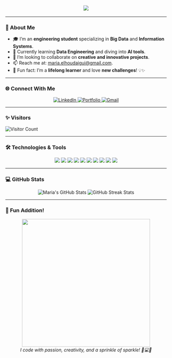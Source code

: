 <h1 align="center">
    <img src="https://readme-typing-svg.herokuapp.com/?font=Pacifico&size=40&color=FF1493&center=true&vCenter=true&width=600&height=70&lines=Hello+World!+💖;+I'm+Maria+El+Houdaigui+🌸;Welcome+to+My+Coder+Girl+World" />
</h1>

---

### 🌸 About Me  
- 🎓 I’m an **engineering student** specializing in **Big Data** and **Information Systems**.  
- 🌱 Currently learning **Data Engineering** and diving into **AI tools**.  
- 👯 I’m looking to collaborate on **creative and innovative projects**.  
- 📫 Reach me at: [maria.elhoudaigui@gmail.com](mailto:maria.elhoudaigui@gmail.com).  
- 🌟 Fun fact: I’m a **lifelong learner** and love **new challenges**! 💡✨  

---

### 🌐 Connect With Me  
<p align="center">
  <a href="https://www.linkedin.com/in/maria-el-houdaigui/" target="_blank">
    <img src="https://img.shields.io/badge/LinkedIn-FF1493?style=for-the-badge&logo=linkedin&logoColor=white" alt="LinkedIn" />
  </a>
  <a href="https://your-portfolio-link.com" target="_blank">
    <img src="https://img.shields.io/badge/Portfolio-000000?style=for-the-badge&logo=github&logoColor=white" alt="Portfolio" />
  </a>
  <a href="mailto:maria.elhoudaigui@gmail.com">
    <img src="https://img.shields.io/badge/Gmail-FF1493?style=for-the-badge&logo=gmail&logoColor=white" alt="Gmail" />
  </a>
</p>

---

### ✨ Visitors  
![Visitor Count](https://komarev.com/ghpvc/?username=mariaelhoudaigui&label=Visitors&color=FF1493&style=flat)

---

### 🛠️ Technologies & Tools  
<p align="center">
  <img src="https://img.shields.io/badge/-MySQL-FF1493?style=for-the-badge&logo=mysql&logoColor=white" />
  <img src="https://img.shields.io/badge/-Python-000000?style=for-the-badge&logo=python&logoColor=white" />
  <img src="https://img.shields.io/badge/-HTML5-FF1493?style=for-the-badge&logo=html5&logoColor=white" />
  <img src="https://img.shields.io/badge/-CSS3-000000?style=for-the-badge&logo=css3&logoColor=white" />
  <img src="https://img.shields.io/badge/-JavaScript-FF1493?style=for-the-badge&logo=javascript&logoColor=white" />
  <img src="https://img.shields.io/badge/-Java-000000?style=for-the-badge&logo=java&logoColor=white" />
  <img src="https://img.shields.io/badge/-Hadoop-FF1493?style=for-the-badge&logo=apache-hadoop&logoColor=white" />
  <img src="https://img.shields.io/badge/-MongoDB-000000?style=for-the-badge&logo=mongodb&logoColor=white" />
  <img src="https://img.shields.io/badge/-PowerBI-FF1493?style=for-the-badge&logo=powerbi&logoColor=white" />
  <img src="https://img.shields.io/badge/-Tableau-000000?style=for-the-badge&logo=tableau&logoColor=white" />
</p>

---

### 💻 GitHub Stats  
<p align="center">
  <img src="https://github-readme-stats.vercel.app/api?username=mariaelhoudaigui&show_icons=true&theme=tokyonight" alt="Maria's GitHub Stats" />
  <img src="https://github-readme-streak-stats.herokuapp.com/?user=mariaelhoudaigui&theme=tokyonight" alt="GitHub Streak Stats" />
</p>

---

### 🌸 Fun Addition!  
<p align="center">
  <img src="https://media.giphy.com/media/3o6Zt8sFn8xjDg4mrG/giphy.gif" width="400" />
  <br>
  <em>I code with passion, creativity, and a sprinkle of sparkle! 🌟💻✨</em>
</p>
